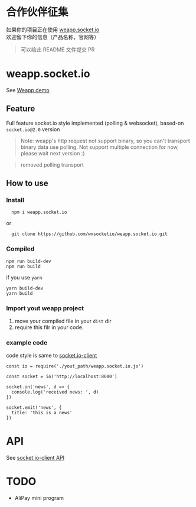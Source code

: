 # 合作伙伴征集
如果你的项目正在使用 [weapp.socket.io](https://github.com/weapp-socketio/weapp.socket.io) 欢迎留下你的信息（产品名称，官网等）

> 可以给此 README 文件提交 PR

# weapp.socket.io

See [Weapp demo](https://github.com/wxsocketio/socket.io-weapp-demo)

## Feature

Full feature socket.io style implemented (polling & websocket), based-on `socket.io@2.0` version

> Note: weapp's http request not support binary, so you can't transport binary data use polling.
> Not support multiple connection for now, please wait next version :)

> removed polling transport

## How to use

### Install

```
  npm i weapp.socket.io
```

or

```
  git clone https://github.com/wxsocketio/weapp.socket.io.git
```

### Compiled

```
npm run build-dev
npm run build
```

if you use `yarn`

```
yarn build-dev
yarn build
```

### Import yout weapp project

1.  move your compiled file in your `dist` dir
2.  require this filr in your code.

### example code

code style is same to [socket.io-client](https://github.com/socketio/socket.io-client)

```
const io = require('./yout_path/weapp.socket.io.js')

const socket = io('http://localhost:8000')

socket.on('news', d => {
  console.log('received news: ', d)
})

socket.emit('news', {
  title: 'this is a news'
})
```

# API

See [socket.io-client API](https://github.com/socketio/socket.io-client/blob/master/docs/API.md)

# TODO

- AliPay mini program
